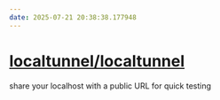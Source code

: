 ```yaml
---
date: 2025-07-21 20:38:38.177948
---
```


# [localtunnel/localtunnel](https://github.com/localtunnel/localtunnel)

share your localhost with a public URL for quick testing